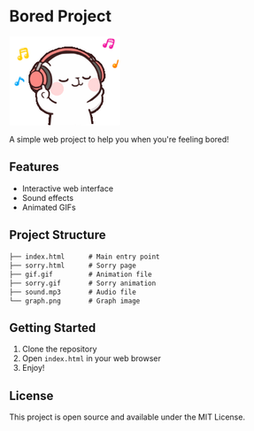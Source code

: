 # Bored Project

![Bored Project GIF](gif.gif)

A simple web project to help you when you're feeling bored!

## Features

- Interactive web interface
- Sound effects
- Animated GIFs

## Project Structure

```
├── index.html      # Main entry point
├── sorry.html      # Sorry page
├── gif.gif         # Animation file
├── sorry.gif       # Sorry animation
├── sound.mp3       # Audio file
└── graph.png       # Graph image
```

## Getting Started

1. Clone the repository
2. Open `index.html` in your web browser
3. Enjoy!

## License

This project is open source and available under the MIT License.